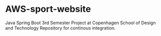# AWS-sport-website
Java Spring Boot 3rd Semester Project at Copenhagen School of Design and Technology 
Repository for continous integration.

